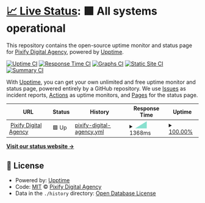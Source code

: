 # [📈 Live Status](https://pixifydigitalagency.github.io/monitors): <!--live status--> **🟩 All systems operational**

This repository contains the open-source uptime monitor and status page for [Pixify Digital Agency](https://www.pixify.co.uk/), powered by [Upptime](https://github.com/upptime/upptime).

[![Uptime CI](https://github.com/koj-co/upptime/workflows/Uptime%20CI/badge.svg)](https://github.com/koj-co/upptime/actions?query=workflow%3A%22Uptime+CI%22)
[![Response Time CI](https://github.com/koj-co/upptime/workflows/Response%20Time%20CI/badge.svg)](https://github.com/koj-co/upptime/actions?query=workflow%3A%22Response+Time+CI%22)
[![Graphs CI](https://github.com/koj-co/upptime/workflows/Graphs%20CI/badge.svg)](https://github.com/koj-co/upptime/actions?query=workflow%3A%22Graphs+CI%22)
[![Static Site CI](https://github.com/koj-co/upptime/workflows/Static%20Site%20CI/badge.svg)](https://github.com/koj-co/upptime/actions?query=workflow%3A%22Static+Site+CI%22)
[![Summary CI](https://github.com/koj-co/upptime/workflows/Summary%20CI/badge.svg)](https://github.com/koj-co/upptime/actions?query=workflow%3A%22Summary+CI%22)

With [Upptime](https://upptime.js.org), you can get your own unlimited and free uptime monitor and status page, powered entirely by a GitHub repository. We use [Issues](https://github.com/pixifydigitalagency/monitors/issues) as incident reports, [Actions](https://github.com/pixifydigitalagency/monitors/actions) as uptime monitors, and [Pages](https://pixifydigitalagency.github.io/monitors) for the status page.

<!--start: status pages-->
<!-- This summary is generated by Upptime (https://github.com/upptime/upptime) -->
<!-- Do not edit this manually, your changes will be overwritten -->
<!-- prettier-ignore -->
| URL | Status | History | Response Time | Uptime |
| --- | ------ | ------- | ------------- | ------ |
| <img alt="" src="https://favicons.githubusercontent.com/www.pixify.co.uk" height="13"> [Pixify Digital Agency](https://www.pixify.co.uk/) | 🟩 Up | [pixify-digital-agency.yml](https://github.com/pixifydigitalagency/monitors/commits/master/history/pixify-digital-agency.yml) | <details><summary><img alt="Response time graph" src="./graphs/pixify-digital-agency/response-time-week.png" height="20"> 1368ms</summary><br><a href="https://pixifydigitalagency.github.io/monitors/history/pixify-digital-agency"><img alt="Response time 1368" src="https://img.shields.io/endpoint?url=https%3A%2F%2Fraw.githubusercontent.com%2Fpixifydigitalagency%2Fmonitors%2Fmaster%2Fapi%2Fpixify-digital-agency%2Fresponse-time.json"></a><br><a href="https://pixifydigitalagency.github.io/monitors/history/pixify-digital-agency"><img alt="24-hour response time 1368" src="https://img.shields.io/endpoint?url=https%3A%2F%2Fraw.githubusercontent.com%2Fpixifydigitalagency%2Fmonitors%2Fmaster%2Fapi%2Fpixify-digital-agency%2Fresponse-time-day.json"></a><br><a href="https://pixifydigitalagency.github.io/monitors/history/pixify-digital-agency"><img alt="7-day response time 1368" src="https://img.shields.io/endpoint?url=https%3A%2F%2Fraw.githubusercontent.com%2Fpixifydigitalagency%2Fmonitors%2Fmaster%2Fapi%2Fpixify-digital-agency%2Fresponse-time-week.json"></a><br><a href="https://pixifydigitalagency.github.io/monitors/history/pixify-digital-agency"><img alt="30-day response time 1368" src="https://img.shields.io/endpoint?url=https%3A%2F%2Fraw.githubusercontent.com%2Fpixifydigitalagency%2Fmonitors%2Fmaster%2Fapi%2Fpixify-digital-agency%2Fresponse-time-month.json"></a><br><a href="https://pixifydigitalagency.github.io/monitors/history/pixify-digital-agency"><img alt="1-year response time 1368" src="https://img.shields.io/endpoint?url=https%3A%2F%2Fraw.githubusercontent.com%2Fpixifydigitalagency%2Fmonitors%2Fmaster%2Fapi%2Fpixify-digital-agency%2Fresponse-time-year.json"></a></details> | <details><summary><a href="https://pixifydigitalagency.github.io/monitors/history/pixify-digital-agency">100.00%</a></summary><a href="https://pixifydigitalagency.github.io/monitors/history/pixify-digital-agency"><img alt="All-time uptime 100.00%" src="https://img.shields.io/endpoint?url=https%3A%2F%2Fraw.githubusercontent.com%2Fpixifydigitalagency%2Fmonitors%2Fmaster%2Fapi%2Fpixify-digital-agency%2Fuptime.json"></a><br><a href="https://pixifydigitalagency.github.io/monitors/history/pixify-digital-agency"><img alt="24-hour uptime 100.00%" src="https://img.shields.io/endpoint?url=https%3A%2F%2Fraw.githubusercontent.com%2Fpixifydigitalagency%2Fmonitors%2Fmaster%2Fapi%2Fpixify-digital-agency%2Fuptime-day.json"></a><br><a href="https://pixifydigitalagency.github.io/monitors/history/pixify-digital-agency"><img alt="7-day uptime 100.00%" src="https://img.shields.io/endpoint?url=https%3A%2F%2Fraw.githubusercontent.com%2Fpixifydigitalagency%2Fmonitors%2Fmaster%2Fapi%2Fpixify-digital-agency%2Fuptime-week.json"></a><br><a href="https://pixifydigitalagency.github.io/monitors/history/pixify-digital-agency"><img alt="30-day uptime 100.00%" src="https://img.shields.io/endpoint?url=https%3A%2F%2Fraw.githubusercontent.com%2Fpixifydigitalagency%2Fmonitors%2Fmaster%2Fapi%2Fpixify-digital-agency%2Fuptime-month.json"></a><br><a href="https://pixifydigitalagency.github.io/monitors/history/pixify-digital-agency"><img alt="1-year uptime 100.00%" src="https://img.shields.io/endpoint?url=https%3A%2F%2Fraw.githubusercontent.com%2Fpixifydigitalagency%2Fmonitors%2Fmaster%2Fapi%2Fpixify-digital-agency%2Fuptime-year.json"></a></details>

<!--end: status pages-->

[**Visit our status website →**](https://pixifydigitalagency.github.io/monitors)

## 📄 License

- Powered by: [Upptime](https://github.com/upptime/upptime)
- Code: [MIT](./LICENSE) © [Pixify Digital Agency](https://www.pixify.co.uk/)
- Data in the `./history` directory: [Open Database License](https://opendatacommons.org/licenses/odbl/1-0/)
